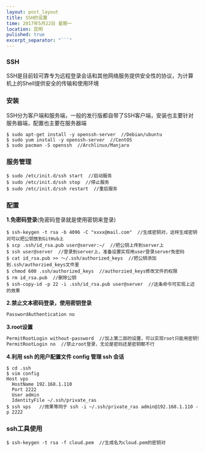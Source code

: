 ```yaml
---
layout: post_layout
title: SSH的设置
time: 2017年5月22日 星期一
location: 昆明
pulished: true
excerpt_separator: "```"
---
```


### SSH

SSH是目前较可靠专为远程登录会话和其他网络服务提供安全性的协议，为计算机上的Shell提供安全的传输和使用环境

### 安装

SSH分为客户端和服务端，一般的发行版都自带了SSH客户端，安装也主要针对服务器端，配置也主要在服务器端

```shell
$ sudo apt-get install -y openssh-server  //Debian/ubuntu
$ sudo yum install -y openssh-server  //CentOS
$ sudo pacman -S openssh  //Archlinux/Manjaro
```

### 服务管理

```shell
$ sudo /etc/init.d/ssh start  //启动服务
$ sudo /etc/init.d/ssh stop  //停止服务
$ sudo /etc/init.d/ssh restart  //重启服务
```

### 配置

**1.免密码登录**(免密码登录就是使用密钥来登录)

```shell
$ ssh-keygen -t rsa -b 4096 -C "xxxx@mail.com"  //生成密钥对，这样生成密钥对可以把公钥放到GitHub上
$ scp .ssh/id_rsa.pub user@server:~/  //把公钥上传到server上
$ ssh user@server  //登录到server上，准备设置实现用user登录server免密码
$ cat id_rsa.pub >> ～/.ssh/authorized_keys  //把公钥添加到.ssh/authorzied_keys文件里
$ chmod 600 .ssh/authorized_keys  //authorzied_keys修改文件的权限
$ rm id_rsa.pub  //删除公钥
$ ssh-copy-id -p 22 -i .ssh/id_rsa.pub user@server  //这条命令可实现上述的效果
```

**2.禁止文本密码登录，使用密钥登录**

```bash
PasswordAuthentication no
```

**3.root设置**

```bash
PermitRootLogin without-password  //加上第二部的设置，可以实现root只能用密钥登录，不能用文本密码登录
PermitRootLogin no  //禁止root登录，无论是密码还是密钥都不行
```

**4.利用 ssh 的用户配置文件 config 管理 ssh 会话**

```shell
$ cd .ssh
$ vim config
Host vps
  HostName 192.168.1.110
  Port 2222
  User admin
  IdentityFile ~/.ssh/private_ras
$ ssh vps   //效果等同于 ssh -i ~/.ssh/private_ras admin@192.168.1.110 -p 2222
```



### ssh工具使用

```shell
$ ssh-keygen -t rsa -f cloud.pem  //生成名为cloud.pem的密钥对
```

